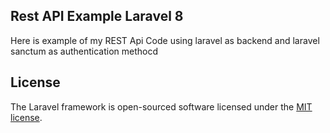## Rest API Example Laravel 8 
Here is example of my REST Api Code using laravel as backend and laravel sanctum as authentication methocd

## License

The Laravel framework is open-sourced software licensed under the [MIT license](https://opensource.org/licenses/MIT).
